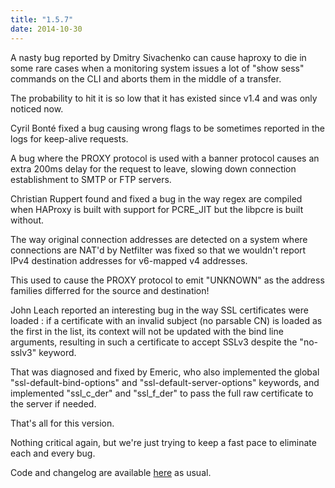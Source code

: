 ```yaml
---
title: "1.5.7"
date: 2014-10-30
---
```

A nasty bug reported by Dmitry Sivachenko can cause haproxy to die in some rare cases when a monitoring system issues a lot of "show sess" commands on the CLI and aborts them in the middle of a transfer.

The probability to hit it is so low that it has existed since v1.4 and was only noticed now.

Cyril Bonté fixed a bug causing wrong flags to be sometimes reported in the logs for keep-alive requests.

A bug where the PROXY protocol is used with a banner protocol causes an extra 200ms delay for the request to leave, slowing down connection establishment to SMTP or FTP servers.

Christian Ruppert found and fixed a bug in the way regex are compiled when HAProxy is built with support for PCRE\_JIT but the libpcre is built without.

The way original connection addresses are detected on a system where connections are NAT'd by Netfilter was fixed so that we wouldn't report IPv4 destination addresses for v6-mapped v4 addresses.

This used to cause the PROXY protocol to emit "UNKNOWN" as the address families differred for the source and destination!

John Leach reported an interesting bug in the way SSL certificates were loaded : if a certificate with an invalid subject (no parsable CN) is loaded as the first in the list, its context will not be updated with the bind line arguments, resulting in such a certificate to accept SSLv3 despite the "no-sslv3" keyword.

That was diagnosed and fixed by Emeric, who also implemented the global "ssl-default-bind-options" and "ssl-default-server-options" keywords, and implemented "ssl\_c\_der" and "ssl\_f\_der" to pass the full raw certificate to the server if needed.

That's all for this version.

Nothing critical again, but we're just trying to keep a fast pace to eliminate each and every bug.

Code and changelog are available [here](/download/1.5/src/) as usual.
